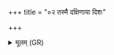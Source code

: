 +++
title = "०२ तस्मै दक्षिणाया दिशः"

+++
<details><summary>मूलम् (GR)</summary>

तस्मै दक्षिणाया दिशः ।  
ग्रैष्मौ मासौ गोप्ताराव् अकुर्वन्  
यज्ञायज्ञियं च वामदेव्यं चानुष्ठातारौ ।  
ग्रैष्माव् एनं मासौ दक्षिणाया दिशो गोपायतो  
यज्ञायज्ञियं च वामदेव्यं चा(नु …) ॥ +++(see 1d)+++
</details>